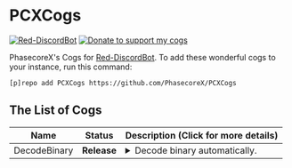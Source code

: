 # PCXCogs
[![Red-DiscordBot](https://img.shields.io/badge/Red--DiscordBot-V3-red.svg)](https://github.com/Cog-Creators/Red-DiscordBot/tree/V3/release/3.0.0)
[![Donate to support my cogs](https://img.shields.io/badge/Paypal-Donate-blue.svg)](https://paypal.me/pcx)

PhasecoreX's Cogs for [Red-DiscordBot](https://github.com/Cog-Creators/Red-DiscordBot/tree/V3/release/3.0.0).
To add these wonderful cogs to your instance, run this command:
```
[p]repo add PCXCogs https://github.com/PhasecoreX/PCXCogs
```

## The List of Cogs
| Name | Status | Description (Click for more details)
| --- | --- | --- |
| DecodeBinary | **Release** | <details><summary>Decode binary automatically.</summary>Any message that the bot thinks is binary will be decoded to regular text.</details> |
